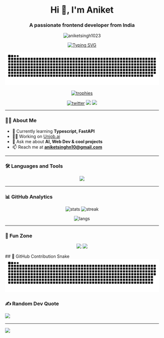 <h1 align="center">Hi 👋, I'm Aniket</h1>
<h3 align="center">A passionate frontend developer from India</h3>

<!-- Profile Views -->
<p align="center"> 
  <img src="https://komarev.com/ghpvc/?username=aniketsingh1023&label=Profile%20views&color=0e75b6&style=flat" alt="aniketsingh1023" /> 
</p>

<!-- Cool Typing Animation -->
<p align="center">
  <a href="https://git.io/typing-svg">
    <img src="https://readme-typing-svg.demolab.com?font=Fira+Code&pause=1000&color=00F77F&width=435&lines=Frontend+Developer;AI+Enthusiast;Full+Stack+Learner;Open+Source+Contributor" alt="Typing SVG" />
  </a>
</p>

<!-- 3D Animation -->
<p align="center">
  <img src="https://raw.githubusercontent.com/platane/snk/output/github-contribution-grid-snake.svg" alt="Snake animation" />
</p>

<!-- GitHub Trophy -->
<p align="center"> 
  <a href="https://github.com/ryo-ma/github-profile-trophy">
    <img src="https://github-profile-trophy.vercel.app/?username=aniketsingh1023&theme=matrix&no-frame=true&row=1&column=6" alt="trophies"/>
  </a> 
</p>

<!-- Socials -->
<p align="center">
  <a href="https://twitter.com/codewithanik8"><img src="https://img.shields.io/twitter/follow/codewithanik8?logo=twitter&style=for-the-badge" alt="twitter"/></a>
  <a href="https://linkedin.com/in/aniket-singh-994b34274/"><img src="https://img.shields.io/badge/LinkedIn-blue?logo=linkedin&style=for-the-badge" /></a>
  <a href="https://instagram.com/devvoxx"><img src="https://img.shields.io/badge/Instagram-pink?logo=instagram&style=for-the-badge" /></a>
</p>

---

### 👨‍💻 About Me
- 🌱 Currently learning **Typescript, FastAPI**
- 👨‍💻 Working on [Unjob.ai](https://unjob.ai)
- 💬 Ask me about **AI, Web Dev & cool projects**
- 📫 Reach me at **aniketsinghn10@gmail.com**

---

### 🛠️ Languages and Tools
<p align="center">
 <img src="https://skillicons.dev/icons?i=html,css,js,ts,react,nextjs,nodejs,express,python,fastapi,java,bootstrap,tailwind,mysql,postgres,mongodb,git,github,docker,aws,gcp,figma" />
</p>

---

### 📊 GitHub Analytics
<p align="center">
  <img src="https://github-readme-stats.vercel.app/api?username=aniketsingh1023&show_icons=true&theme=radical" alt="stats"/>
  <img src="https://github-readme-streak-stats.herokuapp.com/?user=aniketsingh1023&theme=radical" alt="streak"/>
</p>

<p align="center">
  <img src="https://github-readme-stats.vercel.app/api/top-langs/?username=aniketsingh1023&layout=compact&theme=radical" alt="langs"/>
</p>

---

### 🎉 Fun Zone
<p align="center">
  <img src="https://media.giphy.com/media/hvRJCLFzcasrR4ia7z/giphy.gif" width="100">
  <img src="https://media.giphy.com/media/L1R1tvI9svkIWwpVYr/giphy.gif" width="400">
</p>


<picture>
 ## 🐍 GitHub Contribution Snake  

<picture>
  <source media="(prefers-color-scheme: dark)" srcset="https://raw.githubusercontent.com/aniketsingh1023/aniketsingh1023/output/github-snake-dark.svg" />
  <source media="(prefers-color-scheme: light)" srcset="https://raw.githubusercontent.com/aniketsingh1023/aniketsingh1023/output/github-snake.svg" />
  <img alt="github-snake" src="https://raw.githubusercontent.com/aniketsingh1023/aniketsingh1023/output/github-snake.svg" />
</picture>

</picture>

### ✍️ Random Dev Quote
![](https://quotes-github-readme.vercel.app/api?type=vetical&theme=merko)

---
[![](https://visitcount.itsvg.in/api?id=aniketsingh1023&icon=1&color=3)](https://visitcount.itsvg.in)

<!-- Proudly created with GPRM ( https://gprm.itsvg.in ) -->
